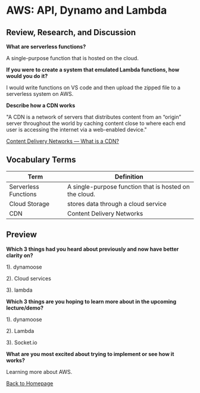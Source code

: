 # AWS: API, Dynamo and Lambda

## Review, Research, and Discussion

**What are serverless functions?**

A single-purpose function that is hosted on the cloud.

**If you were to create a system that emulated Lambda functions, how would you do it?**

I would write functions on VS code and then upload the zipped file to a serverless system on AWS.  

**Describe how a CDN works**

"A CDN is a network of servers that distributes content from an “origin” server throughout the world by caching content close to where each end user is accessing the internet via a web-enabled device."

[Content Delivery Networks — What is a CDN?](https://www.akamai.com/our-thinking/cdn/what-is-a-cdn)

## Vocabulary Terms

| Term      | Definition |
| ----------- | ----------- |
| Serverless Functions     | A single-purpose function that is hosted on the cloud. |
| Cloud Storage     | stores data through a cloud service |
| CDN     | Content Delivery Networks   |

## Preview

**Which 3 things had you heard about previously and now have better clarity on?**

1). dynamoose

2). Cloud services

3). lambda

**Which 3 things are you hoping to learn more about in the upcoming lecture/demo?**

1). dynamoose

2). Lambda

3). Socket.io

**What are you most excited about trying to implement or see how it works?**

Learning more about AWS.  


[Back to Homepage](../README.md)